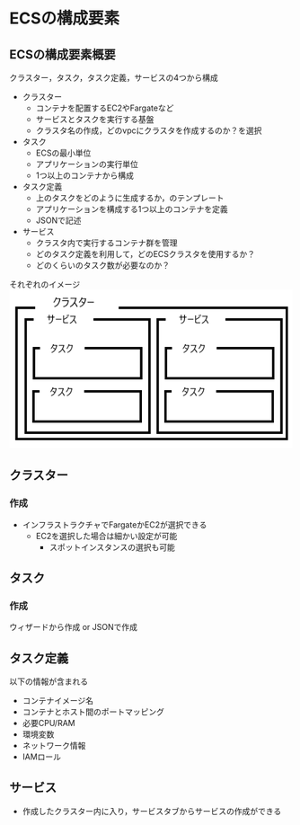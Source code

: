 # ECSの構成要素

## ECSの構成要素概要
クラスター，タスク，タスク定義，サービスの4つから構成
- クラスター
    - コンテナを配置するEC2やFargateなど
    - サービスとタスクを実行する基盤
    - クラスタ名の作成，どのvpcにクラスタを作成するのか？を選択
- タスク
    - ECSの最小単位
    - アプリケーションの実行単位
    - 1つ以上のコンテナから構成
- タスク定義
    - 上のタスクをどのように生成するか，のテンプレート
    - アプリケーションを構成する1つ以上のコンテナを定義
    - JSONで記述
- サービス
    - クラスタ内で実行するコンテナ群を管理
    - どのタスク定義を利用して，どのECSクラスタを使用するか？
    - どのくらいのタスク数が必要なのか？

それぞれのイメージ
![構成要素](image/task_kousei.png)


## クラスター
### 作成
- インフラストラクチャでFargateかEC2が選択できる
    - EC2を選択した場合は細かい設定が可能
        - スポットインスタンスの選択も可能

## タスク
### 作成
ウィザードから作成 or JSONで作成

## タスク定義
以下の情報が含まれる
- コンテナイメージ名
- コンテナとホスト間のポートマッピング
- 必要CPU/RAM
- 環境変数
- ネットワーク情報
- IAMロール


## サービス
- 作成したクラスター内に入り，サービスタブからサービスの作成ができる
